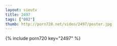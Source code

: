 ```yaml
--- 
layout: sieutv
title: 2497
tags: ["002"]
thumb: http://porn720.net/video/2497/poster.jpg
---
```

{% include porn720 key="2497" %} 
